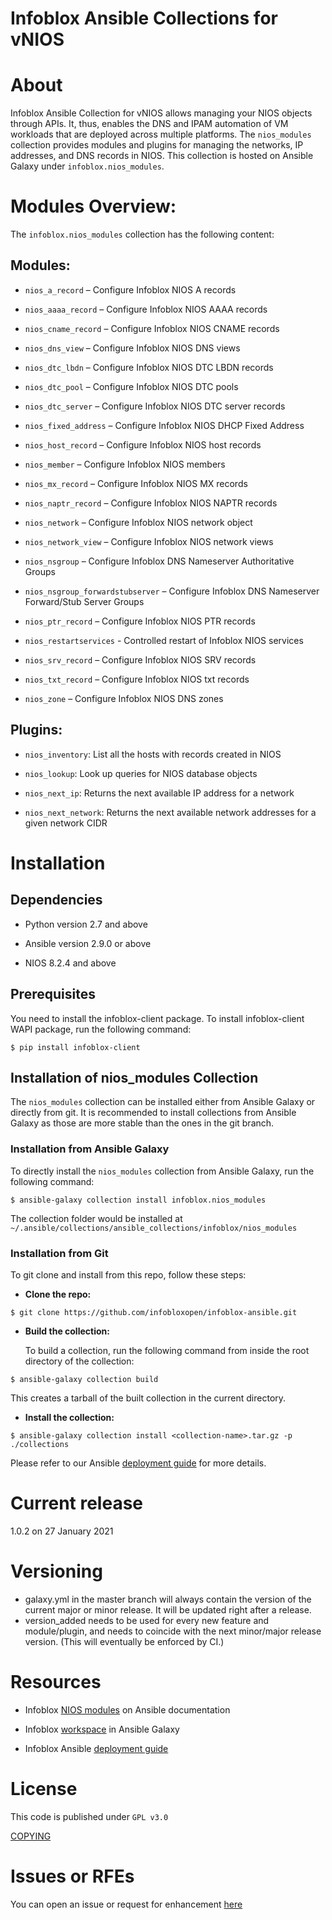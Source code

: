 # Infoblox Ansible Collections for vNIOS

About 
======

Infoblox Ansible Collection for vNIOS allows managing your NIOS objects
through APIs.
It, thus, enables the DNS and IPAM automation of VM workloads that are
deployed across multiple platforms. The `nios_modules` collection
provides modules and plugins for managing the networks, IP addresses,
and DNS records in NIOS. This collection is hosted on Ansible Galaxy
under `infoblox.nios_modules`.

Modules Overview:
=================

The `infoblox.nios_modules` collection has the following content:

Modules:
--------

-   `nios_a_record` – Configure Infoblox NIOS A records

-   `nios_aaaa_record` – Configure Infoblox NIOS AAAA records

-   `nios_cname_record` – Configure Infoblox NIOS CNAME records

-   `nios_dns_view` – Configure Infoblox NIOS DNS views

-   `nios_dtc_lbdn` – Configure Infoblox NIOS DTC LBDN records

-   `nios_dtc_pool` – Configure Infoblox NIOS DTC pools

-   `nios_dtc_server` – Configure Infoblox NIOS DTC server records

-   `nios_fixed_address` – Configure Infoblox NIOS DHCP Fixed Address

-   `nios_host_record` – Configure Infoblox NIOS host records

-   `nios_member` – Configure Infoblox NIOS members

-   `nios_mx_record` – Configure Infoblox NIOS MX records

-   `nios_naptr_record` – Configure Infoblox NIOS NAPTR records

-   `nios_network` – Configure Infoblox NIOS network object

-   `nios_network_view` – Configure Infoblox NIOS network views

-   `nios_nsgroup` – Configure Infoblox DNS Nameserver Authoritative Groups

-   `nios_nsgroup_forwardstubserver` – Configure Infoblox DNS Nameserver Forward/Stub Server Groups

-   `nios_ptr_record` – Configure Infoblox NIOS PTR records

-   `nios_restartservices` - Controlled restart of Infoblox NIOS services

-   `nios_srv_record` – Configure Infoblox NIOS SRV records

-   `nios_txt_record` – Configure Infoblox NIOS txt records

-   `nios_zone` – Configure Infoblox NIOS DNS zones

Plugins:
--------

-   `nios_inventory`: List all the hosts with records created in NIOS

-   `nios_lookup`: Look up queries for NIOS database objects

-   `nios_next_ip`: Returns the next available IP address for a network

-   `nios_next_network`: Returns the next available network addresses
    for a given network CIDR

Installation 
=============

Dependencies
------------

-   Python version 2.7 and above

-   Ansible version 2.9.0 or above

-   NIOS 8.2.4 and above

Prerequisites
-------------

You need to install the infoblox-client package. To install
infoblox-client WAPI package, run the following command:

```shell
$ pip install infoblox-client
```

Installation of nios\_modules Collection
----------------------------------------

The `nios_modules` collection can be installed either from Ansible Galaxy
or directly from git. It is recommended to install collections from
Ansible Galaxy as those are more stable than the ones in the git
branch.

### Installation from Ansible Galaxy

To directly install the `nios_modules` collection from Ansible Galaxy,
run the following command:

```shell
$ ansible-galaxy collection install infoblox.nios_modules
```

The collection folder would be installed at
`~/.ansible/collections/ansible_collections/infoblox/nios_modules`

### Installation from Git

To git clone and install from this repo, follow these steps:

-   **Clone the repo:**

```shell
$ git clone https://github.com/infobloxopen/infoblox-ansible.git
```

-   **Build the collection:**

    To build a collection, run the following command from inside the
    root directory of the collection:
    
```shell
$ ansible-galaxy collection build
```

This creates a tarball of the built collection in the current directory.

-   **Install the collection:**

```shell
$ ansible-galaxy collection install <collection-name>.tar.gz -p ./collections
```

Please refer to our Ansible [deployment
guide](https://www.infoblox.com/wp-content/uploads/infoblox-deployment-guide-infoblox-and-ansible-integration.pdf)
for more details.

Current release
=========

1.0.2 on 27 January 2021

Versioning
=========

-   galaxy.yml in the master branch will always contain the version of the current major or minor release. It will be updated right after a release.
-   version_added needs to be used for every new feature and module/plugin, and needs to coincide with the next minor/major release version. (This will eventually be enforced by CI.)

Resources
=========

-   Infoblox [NIOS
    modules](https://docs.ansible.com/ansible/latest/scenario_guides/guide_infoblox.html)
    on Ansible documentation

-   Infoblox [workspace](https://galaxy.ansible.com/infoblox) in Ansible
    Galaxy

-   Infoblox Ansible [deployment
    guide](https://www.infoblox.com/wp-content/uploads/infoblox-deployment-guide-infoblox-and-ansible-integration.pdf)

License
=======

This code is published under `GPL v3.0`

[COPYING](https://github.com/infobloxopen/infoblox-ansible/blob/master/COPYING)

Issues or RFEs
===============
You can open an issue or request for enhancement
[here](https://github.com/infobloxopen/infoblox-ansible/issues)
